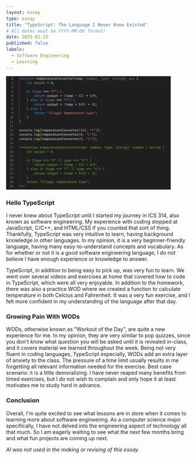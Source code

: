 ```yaml
---
layout: essay
type: essay
title: "TypeScript: The Language I Never Knew Existed"
# All dates must be YYYY-MM-DD format!
date: 2025-01-23
published: false
labels:
  - Software Engineering
  - Learning
---
```

<img width="450px"
     class="float-start pe-4" 
     src="../img/cotton/typescript.png" >
     
### Hello TypeScript
I never knew about TypeScript until I started my journey in ICS 314, also known as software engineering. My experience with coding stopped at JavaScript, C/C++, and HTML/CSS if you counted that sort of thing. Thankfully, TypeScript was very intuitive to learn, having background knowledge in other languages. In my opinion, it is a very beginner-friendly language, having many easy-to-understand concepts and vocabulary. As for whether or not it is a good software engineering language, I do not believe I have enough experience or knowledge to answer.

TypeScript, in addition to being easy to pick up, was very fun to learn. We went over several videos and exercises at home that covered how to code in TypeScript, which were all very enjoyable. In addition to the homework, there was also a practice WOD where we created a function to calculate temperature in both Celcius and Fahrenheit. It was a very fun exercise, and I felt more confident in my understanding of the language after that day.

### Growing Pain With WODs
WODs, otherwise known as "Workout of the Day", are quite a new experience for me. In my opinion, they are very similar to pop quizzes, since you don't know what question you will be asked until it is revealed in-class, and it covers material we learned throughout the week. Being not very fluent in coding languages, TypeScript especially, WODs add an extra layer of anxiety to the class. The pressure of a time limit usually results in me forgetting all relevant information needed for the exercise. Best case scenario: it is a little demoralizing. I have never reaped many benefits from timed exercises, but I do not wish to complain and only hope it at least motivates me to study hard in advance.

### Conclusion
Overall, I'm quite excited to see what lessons are in store when it comes to learning more about software engineering. As a computer science major specifically, I have not delved into the engineering aspect of technology all that much. So I am eagerly waiting to see what the next few months bring and what fun projects are coming up next.

*AI was not used in the making or revising of this essay.*
